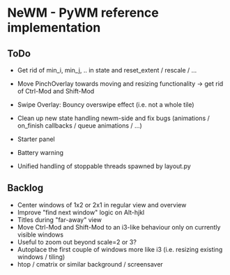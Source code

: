 # NeWM - PyWM reference implementation

## ToDo

- Get rid of min_i, min_j, .. in state and reset_extent / rescale / ...
- Move PinchOverlay towards moving and resizing functionality -> get rid of Ctrl-Mod and Shift-Mod
- Swipe Overlay: Bouncy overswipe effect (i.e. not a whole tile)
- Clean up new state handling newm-side and fix bugs (animations / on_finish callbacks / queue animations / ...)

- Starter panel
- Battery warning
- Unified handling of stoppable threads spawned by layout.py


## Backlog

- Center windows of 1x2 or 2x1 in regular view and overview
- Improve "find next window" logic on Alt-hjkl
- Titles during "far-away" view
- Move Ctrl-Mod and Shift-Mod to an i3-like behaviour only on currently visible windows
- Useful to zoom out beyond scale=2 or 3?
- Autoplace the first couple of windows more like i3 (i.e. resizing existing windows / tiling)
- htop / cmatrix or similar background / screensaver
